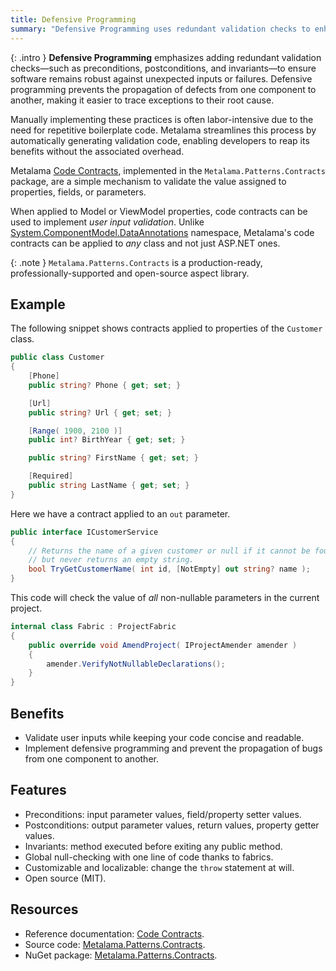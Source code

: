 ```yaml
---
title: Defensive Programming
summary: "Defensive Programming uses redundant validation checks to enhance software robustness, streamlined by Metalama's automatic code generation."
---
```


{: .intro }
**Defensive Programming** emphasizes adding redundant validation checks—such as preconditions, postconditions, and invariants—to ensure software remains robust against unexpected inputs or failures. Defensive programming prevents the propagation of defects from one component to another, making it easier to trace exceptions to their root cause. 

Manually implementing these practices is often labor-intensive due to the need for repetitive boilerplate code. Metalama streamlines this process by automatically generating validation code, enabling developers to reap its benefits without the associated overhead.

Metalama [Code Contracts](https://doc.postsharp.net/metalama/patterns/contracts), implemented in the `Metalama.Patterns.Contracts` package, are a simple mechanism to validate
the value assigned to properties, fields, or parameters. 

When applied to Model or ViewModel properties, code contracts can be used to implement _user input validation_. Unlike [System.ComponentModel.DataAnnotations](https://learn.microsoft.com/en-us/dotnet/api/system.componentmodel.dataannotations) namespace, Metalama's code contracts can be applied to _any_ class and not just ASP.NET ones.

{: .note }
`Metalama.Patterns.Contracts` is a production-ready, professionally-supported and open-source aspect library. <i class="supported no-tooltip"></i>


## Example

The following snippet shows contracts applied to properties of the `Customer` class.

```csharp
public class Customer
{
    [Phone]
    public string? Phone { get; set; }

    [Url]
    public string? Url { get; set; }

    [Range( 1900, 2100 )]
    public int? BirthYear { get; set; }

    public string? FirstName { get; set; }

    [Required]
    public string LastName { get; set; }
}
```

Here we have a contract applied to an `out` parameter.

```csharp
public interface ICustomerService
{
    // Returns the name of a given customer or null if it cannot be found,
    // but never returns an empty string.
    bool TryGetCustomerName( int id, [NotEmpty] out string? name );
}
```

This code will check the value of _all_ non-nullable parameters in the current project.

```csharp
internal class Fabric : ProjectFabric
{
    public override void AmendProject( IProjectAmender amender )
    {
        amender.VerifyNotNullableDeclarations();
    }
}
```

## Benefits

* Validate user inputs while keeping your code concise and readable.
* Implement defensive programming and prevent the propagation of bugs from one component to another.

## Features

* Preconditions: input parameter values, field/property setter values.
* Postconditions: output parameter values, return values, property getter values.
* Invariants: method executed before exiting any public method.
* Global null-checking with one line of code thanks to fabrics.
* Customizable and localizable: change the `throw` statement at will.
* Open source (MIT).

## Resources

* Reference documentation: [Code Contracts](https://doc.postsharp.net/metalama/patterns/contracts).
* Source code: [Metalama.Patterns.Contracts](https://github.com/postsharp/Metalama.Patterns/tree/HEAD/src/Metalama.Patterns.Contracts).
* NuGet package: [Metalama.Patterns.Contracts](https://www.nuget.org/packages/Metalama.Patterns.Wpf).

